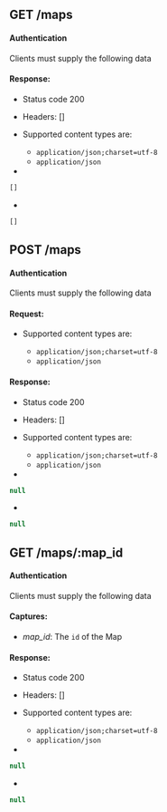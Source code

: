 ## GET /maps

#### Authentication



Clients must supply the following data


#### Response:

- Status code 200
- Headers: []

- Supported content types are:

    - `application/json;charset=utf-8`
    - `application/json`

- 

```javascript
[]
```

- 

```javascript
[]
```

## POST /maps

#### Authentication



Clients must supply the following data


#### Request:

- Supported content types are:

    - `application/json;charset=utf-8`
    - `application/json`

#### Response:

- Status code 200
- Headers: []

- Supported content types are:

    - `application/json;charset=utf-8`
    - `application/json`

- 

```javascript
null
```

- 

```javascript
null
```

## GET /maps/:map_id

#### Authentication



Clients must supply the following data


#### Captures:

- *map_id*: The `id` of the Map

#### Response:

- Status code 200
- Headers: []

- Supported content types are:

    - `application/json;charset=utf-8`
    - `application/json`

- 

```javascript
null
```

- 

```javascript
null
```

